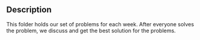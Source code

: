 ## Description
This folder holds our set of problems for each week. After everyone solves the problem, 
we discuss and get the best solution for the problems.
